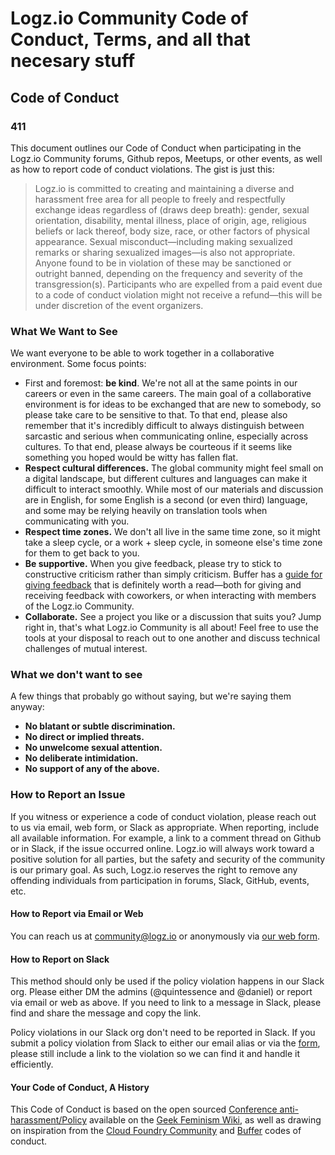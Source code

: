 # Logz.io Community Code of Conduct, Terms, and all that necesary stuff

## Code of Conduct

### 411

This document outlines our Code of Conduct when participating in the Logz.io Community forums, Github repos, Meetups, or other events, as well as how to report code of conduct violations. The gist is just this:

> Logz.io is committed to creating and maintaining a diverse and harassment free area for all people to freely and respectfully exchange ideas regardless of (draws deep breath): gender, sexual orientation, disability, mental illness, place of origin, age, religious beliefs or lack thereof, body size, race, or other factors of physical appearance. Sexual misconduct—including making sexualized remarks or sharing sexualized images—is also not appropriate. Anyone found to be in violation of these may be sanctioned or outright banned, depending on the frequency and severity of the transgression(s). Participants who are expelled from a paid event due to a code of conduct violation might not receive a refund—this will be under discretion of the event organizers.


### What We Want to See

We want everyone to be able to work together in a collaborative environment. Some focus points:

* First and foremost: **be kind**. We're not all at the same points in our careers or even in the same careers. The main goal of a collaborative environment is for ideas to be exchanged that are new to somebody, so please take care to be sensitive to that. To that end, please also remember that it's incredibly difficult to always distinguish between sarcastic and serious when communicating online, especially across cultures. To that end, please always be courteous if it seems like something you hoped would be witty has fallen flat.
* **Respect cultural differences.** The global community might feel small on a digital landscape, but different cultures and languages can make it difficult to interact smoothly. While most of our materials and discussion are in English, for some English is a second (or even third) language, and some may be relying heavily on translation tools when communicating with you.
* **Respect time zones.** We don't all live in the same time zone, so it might take a sleep cycle, or a work + sleep cycle, in someone else's time zone for them to get back to you.
* **Be supportive.** When you give feedback, please try to stick to constructive criticism rather than simply criticism. Buffer has a [guide for giving feedback](https://open.buffer.com/how-to-give-receive-feedback-work/) that is definitely worth a read—both for giving and receiving feedback with coworkers, or when interacting with members of the Logz.io Community.
* **Collaborate.** See a project you like or a discussion that suits you? Jump right in, that's what Logz.io Community is all about! Feel free to use the tools at your disposal to reach out to one another and discuss technical challenges of mutual interest.


### What we don't want to see

A few things that probably go without saying, but we're saying them anyway:

* **No blatant or subtle discrimination.**
* **No direct or implied threats.**
* **No unwelcome sexual attention.**
* **No deliberate intimidation.**
* **No support of any of the above.**

### How to Report an Issue

If you witness or experience a code of conduct violation, please reach out to us via email, web form, or Slack as appropriate. When reporting, include all available information. For example, a link to a comment thread on Github or in Slack, if the issue occurred online. Logz.io will always work toward a positive solution for all parties, but the safety and security of the community is our primary goal. As such, Logz.io reserves the right to remove any offending individuals from participation in forums, Slack, GitHub, events, etc.

#### How to Report via Email or Web

You can reach us at [community@logz.io](mailto:community@logz.io) or anonymously via [our web form](https://goo.gl/forms/FiL1lv18yYb2R5ln2).

#### How to Report on Slack

This method should only be used if the policy violation happens in our Slack org. Please either DM the admins (@quintessence and @daniel) or report via email or web as above. If you need to link to a message in Slack, please find and share the message and copy the link.

Policy violations in our Slack org don't need to be reported in Slack. If you submit a policy violation from Slack to either our email alias or via the [form](https://goo.gl/forms/FiL1lv18yYb2R5ln2), please still include a link to the violation so we can find it and handle it efficiently.

#### Your Code of Conduct, A History

This Code of Conduct is based on the open sourced [Conference anti-harassment/Policy](http://geekfeminism.wikia.com/wiki/Conference_anti-harassment/Policy) available on the [Geek Feminism Wiki](https://www.cloudfoundry.org/code-of-conduct/), as well as drawing on inspiration from the [Cloud Foundry Community](https://www.cloudfoundry.org/code-of-conduct/) and [Buffer](https://open.buffer.com/code-of-conduct/) codes of conduct.
